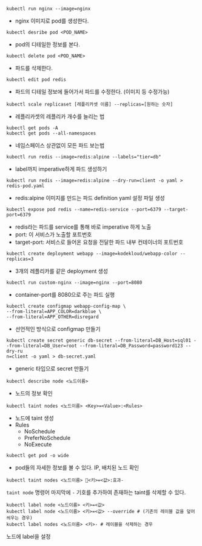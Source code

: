 
```
kubectl run nginx --image=nginx
```
- nginx 이미지로 pod를 생성한다.

```
kubectl desribe pod <POD_NAME>
```
- pod의 디테일한 정보를 본다.

```
kubectl delete pod <POD_NAME>
```
- 파드를 삭제한다.

```
kubectl edit pod redis
```
- 파드의 디테일 정보에 들어가서 파드를 수정한다. (이미지 등 수정가능)

```
kubectl scale replicaset [레플리카셋 이름] --replicas=[원하는 숫자]
```
- 레플리카셋의 레플리카 개수를 늘리는 법

```
kubectl get pods -A
kubectl get pods --all-namespaces
```
- 네임스페이스 상관없이 모든 파드 보는법

```
kubectl run redis --image=redis:alpine --labels="tier=db"
```
- label까지 imperative하게 파드 생성하기

```
kubectl run redis --image=redis:alpine --dry-run=client -o yaml > redis-pod.yaml
```
- redis:alpine 이미지를 만드는 파드 definition yaml 설정 파일 생성

```
kubectl expose pod redis --name=redis-service --port=6379 --target-port=6379
```
- redis라는 파드를 service를 통해 바로 imperative 하게 노출
- port: 이 서비스가 노출할 포트번호
- target-port: 서비스로 들어온 요청을 전달한 파드 내부 컨테이너의 포트번호

```
kubectl create deployment webapp --image=kodekloud/webapp-color --replicas=3
```
- 3개의 레플리카를 같은 deployment 생성

```
kubectl run custom-nginx --image=nginx --port=8080
```
- container-port를 8080으로 주는 파드 실행


```
kubectl create configmap webapp-config-map \
--from-literal=APP_COLOR=darkblue \
--from-literal=APP_OTHER=disregard
```
- 선언적인 방식으로 configmap 만들기

```
kubectl create secret generic db-secret --from-literal=DB_Host=sql01 --from-literal=DB_User=root --from-literal=DB_Password=password123 --dry-ru
n=client -o yaml > db-secret.yaml
```
- generic 타입으로 secret 만들기 

```
kubectl describe node <노드이름>
```
- 노드의 정보 확인

```
kubectl taint nodes <노드이름> <Key>=<Value>:<Rules>
```
- 노드에 taint 생성
- Rules
	- NoSchedule
	- PreferNoSchedule
	- NoExecute

```
kubectl get pod -o wide
```
- pod들의 자세한 정보를 볼 수 있다. IP, 배치된 노드 확인 

```
kubectl taint nodes <노드이름> <키>=<값>:효과-
```
`taint node` 명령어 마지막에 `-` 기호를 추가하여 존재하는 taint를 삭제할 수 있다.

```
kubectl label node <노드이름> <키>=<값>
kubectl label node <노드이름> <키>=<값> --override # (기존의 레이블 값을 덮어 씌우는 경우)
kubectl label nodes <노드이름> <키>- # 레이블을 삭제하는 경우
```
노드에 label을 설정